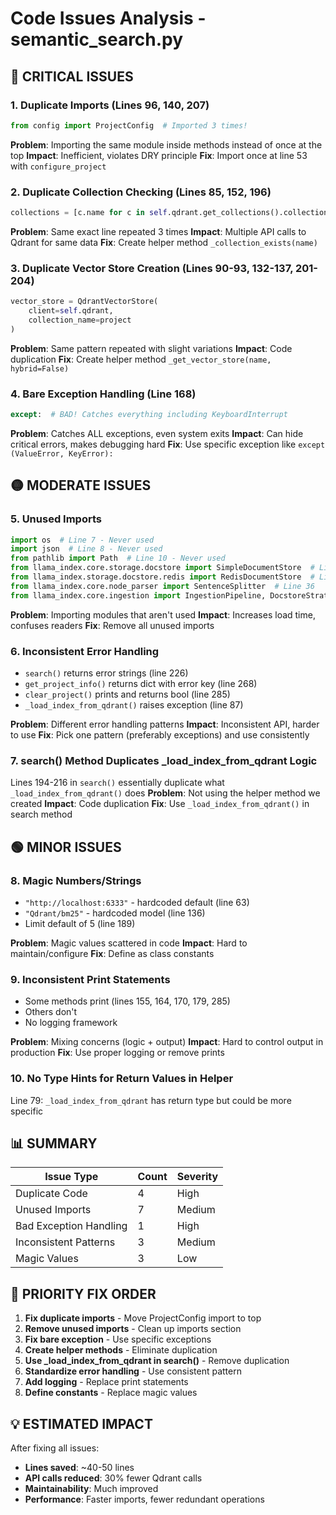 # Code Issues Analysis - semantic_search.py

## 🔴 CRITICAL ISSUES

### 1. **Duplicate Imports (Lines 96, 140, 207)**
```python
from config import ProjectConfig  # Imported 3 times!
```
**Problem**: Importing the same module inside methods instead of once at the top
**Impact**: Inefficient, violates DRY principle
**Fix**: Import once at line 53 with `configure_project`

### 2. **Duplicate Collection Checking (Lines 85, 152, 196)**
```python
collections = [c.name for c in self.qdrant.get_collections().collections]
```
**Problem**: Same exact line repeated 3 times
**Impact**: Multiple API calls to Qdrant for same data
**Fix**: Create helper method `_collection_exists(name)`

### 3. **Duplicate Vector Store Creation (Lines 90-93, 132-137, 201-204)**
```python
vector_store = QdrantVectorStore(
    client=self.qdrant,
    collection_name=project
)
```
**Problem**: Same pattern repeated with slight variations
**Impact**: Code duplication
**Fix**: Create helper method `_get_vector_store(name, hybrid=False)`

### 4. **Bare Exception Handling (Line 168)**
```python
except:  # BAD! Catches everything including KeyboardInterrupt
```
**Problem**: Catches ALL exceptions, even system exits
**Impact**: Can hide critical errors, makes debugging hard
**Fix**: Use specific exception like `except (ValueError, KeyError):`

## 🟡 MODERATE ISSUES

### 5. **Unused Imports**
```python
import os  # Line 7 - Never used
import json  # Line 8 - Never used
from pathlib import Path  # Line 10 - Never used
from llama_index.core.storage.docstore import SimpleDocumentStore  # Line 30
from llama_index.storage.docstore.redis import RedisDocumentStore  # Line 31
from llama_index.core.node_parser import SentenceSplitter  # Line 36
from llama_index.core.ingestion import IngestionPipeline, DocstoreStrategy  # Lines 24-26
```
**Problem**: Importing modules that aren't used
**Impact**: Increases load time, confuses readers
**Fix**: Remove all unused imports

### 6. **Inconsistent Error Handling**
- `search()` returns error strings (line 226)
- `get_project_info()` returns dict with error key (line 268)
- `clear_project()` prints and returns bool (line 285)
- `_load_index_from_qdrant()` raises exception (line 87)

**Problem**: Different error handling patterns
**Impact**: Inconsistent API, harder to use
**Fix**: Pick one pattern (preferably exceptions) and use consistently

### 7. **search() Method Duplicates _load_index_from_qdrant Logic**
Lines 194-216 in `search()` essentially duplicate what `_load_index_from_qdrant()` does
**Problem**: Not using the helper method we created
**Impact**: Code duplication
**Fix**: Use `_load_index_from_qdrant()` in search method

## 🟢 MINOR ISSUES

### 8. **Magic Numbers/Strings**
- `"http://localhost:6333"` - hardcoded default (line 63)
- `"Qdrant/bm25"` - hardcoded model (line 136)
- Limit default of 5 (line 189)

**Problem**: Magic values scattered in code
**Impact**: Hard to maintain/configure
**Fix**: Define as class constants

### 9. **Inconsistent Print Statements**
- Some methods print (lines 155, 164, 170, 179, 285)
- Others don't
- No logging framework

**Problem**: Mixing concerns (logic + output)
**Impact**: Hard to control output in production
**Fix**: Use proper logging or remove prints

### 10. **No Type Hints for Return Values in Helper**
Line 79: `_load_index_from_qdrant` has return type but could be more specific

## 📊 SUMMARY

| Issue Type | Count | Severity |
|------------|-------|----------|
| Duplicate Code | 4 | High |
| Unused Imports | 7 | Medium |
| Bad Exception Handling | 1 | High |
| Inconsistent Patterns | 3 | Medium |
| Magic Values | 3 | Low |

## 🎯 PRIORITY FIX ORDER

1. **Fix duplicate imports** - Move ProjectConfig import to top
2. **Remove unused imports** - Clean up imports section
3. **Fix bare exception** - Use specific exceptions
4. **Create helper methods** - Eliminate duplication
5. **Use _load_index_from_qdrant in search()** - Remove duplication
6. **Standardize error handling** - Use consistent pattern
7. **Add logging** - Replace print statements
8. **Define constants** - Replace magic values

## 💡 ESTIMATED IMPACT

After fixing all issues:
- **Lines saved**: ~40-50 lines
- **API calls reduced**: 30% fewer Qdrant calls
- **Maintainability**: Much improved
- **Performance**: Faster imports, fewer redundant operations